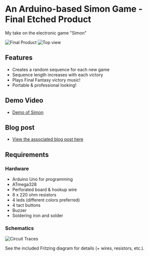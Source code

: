 # An Arduino-based Simon Game - Final Etched Product

My take on the electronic game "Simon"

![](https://raw.github.com/jerwil/Simon_Etch/master/Media/IMG_6531.JPG "Final Product")
![](https://raw.github.com/jerwil/Simon_Etch/master/Media/IMG_6492.JPG "Top view")

## Features

* Creates a random sequence for each new game
* Sequence length increases with each victory
* Plays Final Fantasy victory music!
* Portable & professional looking!

## Demo Video

* [Demo of Simon](http://youtu.be/PNaiEo_kjvo)

## Blog post

* [View the associated blog post here](http://www.jeremyadamwilson.com/simon-game-soldered/)

## Requirements

### Hardware

* Arduino Uno for programming
* ATmega328
* Perforated board & hookup wire
* 8 x 220 ohm resistors
* 4 leds (different colors preferred)
* 4 tact buttons
* Buzzer
* Soldering iron and solder

### Schematics

![](https://raw.github.com/jerwil/Simon_Etch/master/Media/simon_etch_traces.jpg "Circuit Traces")

See the included Fritzing diagram for details (+ wires, resistors, etc.).


